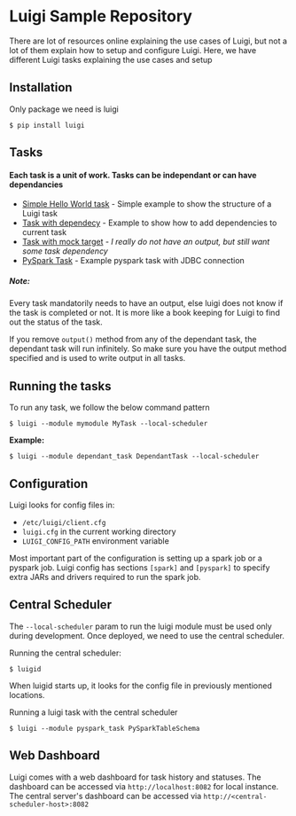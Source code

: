 # Luigi Sample Repository

There are lot of resources online explaining the use cases of Luigi, but not
a lot of them explain how to setup and configure Luigi. Here, we have different
Luigi tasks explaining the use cases and setup

## Installation

Only package we need is luigi

```$ pip install luigi```

## Tasks

#### Each task is a unit of work. Tasks can be independant or can have dependancies

* [Simple Hello World task](helloworld_task.py) - Simple example to show the structure of a Luigi task
* [Task with dependecy](dependant_task.py) - Example to show how to add dependencies to current task
* [Task with mock target](mock_target_task.py) - *I really do not have an output, but still want some task dependency*
* [PySpark Task](pyspark_task.py) - Example pyspark task with JDBC connection

##### Note:
Every task mandatorily needs to have an output, else luigi does not know if the task is completed or not. It is more like a book keeping for Luigi to find out the status of the task.

If you remove `output()` method from any of the dependant task, the dependant task will run infinitely. So make sure you have the output method specified and is used to write output in all tasks.

## Running the tasks
To run any task, we follow the below command pattern

```
$ luigi --module mymodule MyTask --local-scheduler
```

**Example:**
```
$ luigi --module dependant_task DependantTask --local-scheduler
```

## Configuration

Luigi looks for config files in:

* `/etc/luigi/client.cfg`
* `luigi.cfg` in the current working directory
* `LUIGI_CONFIG_PATH` environment variable

Most important part of the configuration is setting up a spark job or a pyspark job. Luigi config has sections `[spark]` and `[pyspark]` to specify extra JARs and drivers required to run the spark job.

## Central Scheduler

The `--local-scheduler` param to run the luigi module must be used only during
development. Once deployed, we need to use the central scheduler.

Running the central scheduler:
```
$ luigid
```
When luigid starts up, it looks for the config file in previously mentioned locations.

Running a luigi task with the central scheduler
```
$ luigi --module pyspark_task PySparkTableSchema
```

## Web Dashboard

Luigi comes with a web dashboard for task history and statuses. The dashboard can
be accessed via `http://localhost:8082` for local instance. The central server's
dashboard can be accessed via `http://<central-scheduler-host>:8082`
